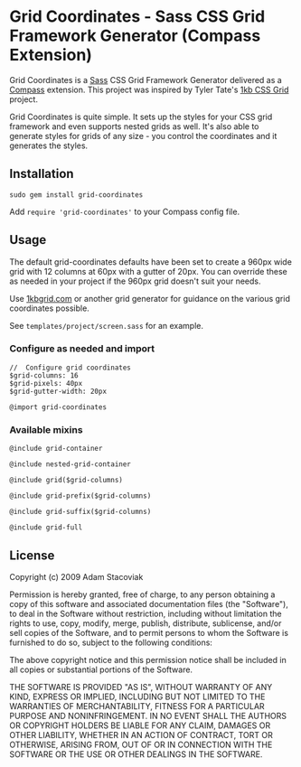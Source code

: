# Grid Coordinates - Sass CSS Grid Framework Generator (Compass Extension)

Grid Coordinates is a [Sass](http://sass-lang.com/) CSS Grid Framework Generator delivered as a [Compass](http://compass-style.org/) extension. This project was inspired by Tyler Tate's [1kb CSS Grid](http://1kbgrid.com/) project.

Grid Coordinates is quite simple. It sets up the styles for your CSS grid framework and even supports nested grids as well. It's also able to generate styles for grids of any size - you control the coordinates and it generates the styles.

## Installation

`sudo gem install grid-coordinates`

Add `require 'grid-coordinates'` to your Compass config file.

## Usage

The default grid-coordinates defaults have been set to create a 960px wide grid with 12 columns at 60px with a gutter of 20px. You can override these as needed in your project if the 960px grid doesn't suit your needs.

Use [1kbgrid.com](http://1kbgrid.com) or another grid generator for guidance on the various grid coordinates possible.

See `templates/project/screen.sass` for an example.

### Configure as needed and import

    //  Configure grid coordinates
    $grid-columns: 16
    $grid-pixels: 40px
    $grid-gutter-width: 20px
    
    @import grid-coordinates

### Available mixins

`@include grid-container`

`@include nested-grid-container`

`@include grid($grid-columns)`

`@include grid-prefix($grid-columns)`

`@include grid-suffix($grid-columns)`

`@include grid-full`

## License

Copyright (c) 2009 Adam Stacoviak

Permission is hereby granted, free of charge, to any person obtaining a copy of this software and associated documentation files (the "Software"), to deal in the Software without restriction, including without limitation the rights to use, copy, modify, merge, publish, distribute, sublicense, and/or sell copies of the Software, and to permit persons to whom the Software is furnished to do so, subject to the following conditions:

The above copyright notice and this permission notice shall be included in all copies or substantial portions of the Software.

THE SOFTWARE IS PROVIDED "AS IS", WITHOUT WARRANTY OF ANY KIND, EXPRESS OR IMPLIED, INCLUDING BUT NOT LIMITED TO THE WARRANTIES OF MERCHANTABILITY, FITNESS FOR A PARTICULAR PURPOSE AND NONINFRINGEMENT. IN NO EVENT SHALL THE AUTHORS OR COPYRIGHT HOLDERS BE LIABLE FOR ANY CLAIM, DAMAGES OR OTHER LIABILITY, WHETHER IN AN ACTION OF CONTRACT, TORT OR OTHERWISE, ARISING FROM, OUT OF OR IN CONNECTION WITH THE SOFTWARE OR THE USE OR OTHER DEALINGS IN THE SOFTWARE.